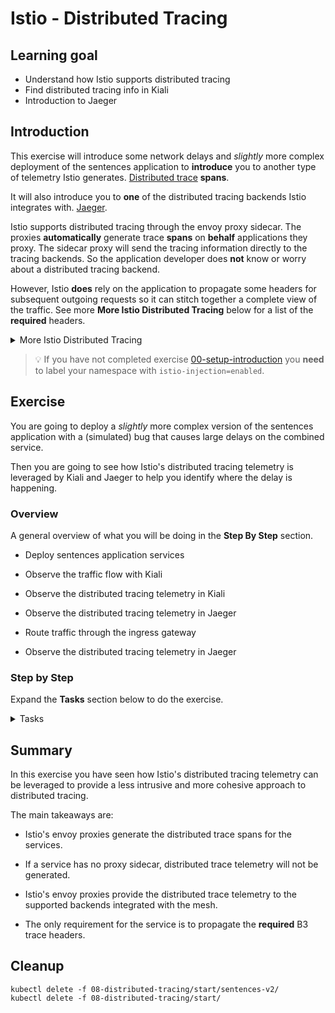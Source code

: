 [//]: # (Copyright, Eficode )
[//]: # (Origin: https://github.com/eficode-academy/istio-katas)
[//]: # (Tags: #delay #network-delay #kiali)

# Istio - Distributed Tracing

## Learning goal

- Understand how Istio supports distributed tracing
- Find distributed tracing info in Kiali
- Introduction to Jaeger

## Introduction

This exercise will introduce some network delays and *slightly* more
complex deployment of the sentences application to **introduce** you to
another type of telemetry Istio generates.
[Distributed trace](https://istio.io/latest/docs/concepts/observability/#distributed-traces)
**spans**.

It will also introduce you to **one** of the distributed tracing backends
Istio integrates with. [Jaeger](https://istio.io/latest/docs/ops/integrations/jaeger/).

Istio supports distributed tracing through the envoy proxy sidecar. The proxies
**automatically** generate trace **spans** on **behalf** applications they proxy.
The sidecar proxy will send the tracing information directly to the tracing
backends. So the application developer does **not** know or worry about a
distributed tracing backend.

However, Istio **does** rely on the application to propagate some headers for
subsequent outgoing requests so it can stitch together a complete view of the
traffic. See more **More Istio Distributed Tracing** below for a list of the
**required** headers.

<details>
    <summary> More Istio Distributed Tracing </summary>

Some forms of delays can be observed with the **metrics** that Istio tracks.

> Metrics are statistical and not specific to a certain request, i.e. we can
> only observe statistical data about observations like sums and averages.

This is quite useful but fairly limited in a more complex service based
architecture. If the delay was caused by something more complicated it
could be difficult to diagnose purely from metrics due to their
statistical nature. For example the misbehaving application might not be
the immediate one from which you are observing a delay. In fact, it might
be deep in the application tree.

Distributed traces with spans provide a view of the life of a request as it
travels across multiple hosts and services.

> The “span” is the primary building block of a distributed trace, representing
> an individual unit of work done in a distributed system. Each component of the
> distributed system contributes a span - a named, timed operation representing
> a piece of the workflow.
>
> Spans can (and generally do) contain “References” to other spans, which allows
> multiple Spans to be assembled into one complete Trace - a visualization of the
> life of a request as it moves through a distributed system.

In order for Istio to stitch together the spans and provide this view of the life
of a request. Istio Requires the following
[B3 trace headers](https://github.com/openzipkin/b3-propagation) to be propagated
across the services.

- x-request-id
- x-b3-traceid
- x-b3-spanid
- x-b3-parentspanid
- x-b3-sampled
- x-b3-flags
- b3

</details>

> :bulb: If you have not completed exercise
> [00-setup-introduction](00-setup-introduction.md) you **need** to label
> your namespace with `istio-injection=enabled`.

## Exercise

You are going to deploy a *slightly* more complex version of the sentences
application with a (simulated) bug that causes large delays on the combined
service.

Then you are going to see how Istio's distributed tracing telemetry is
leveraged by Kiali and Jaeger to help you identify where the delay is
happening.

### Overview

A general overview of what you will be doing in the **Step By Step** section.

- Deploy sentences application services

- Observe the traffic flow with Kiali

- Observe the distributed tracing telemetry in Kiali

- Observe the distributed tracing telemetry in Jaeger

- Route traffic through the ingress gateway

- Observe the distributed tracing telemetry in Jaeger

### Step by Step

Expand the **Tasks** section below to do the exercise.

<details>
    <summary> Tasks </summary>

#### Task: Deploy v1 sentences application

___


```console
kubectl apply -f 08-distributed-tracing/start/
```

#### Task: Run the script `scripts/loop-query.sh`

___


In another shell, run the following to continuously query the sentence
service through the **NodePort**.

```console
scripts/loop-query.sh
```

#### Task: Observe the traffic flow with Kiali

___


Go to Graph menu item and select the **Versioned app graph** from the drop
down menu.

If we select to display 'response time' we can see that traffic is flowing with relatively low delay on responses

![Kiali Traffic Delay](images/kiali-sentences-delay-initial.png)


#### Task: Deploy v2 sentences application

___


```console
kubectl apply -f 08-distributed-tracing/start/sentences-v2/
```

#### Task: Observe delay in the traffic flow with Kiali

___


Go to Graph menu item and select the **Versioned app graph** from the drop
down menu.

If we select to display 'response time' we can see that there is a
significant delay introduced by `v2` of the sentences
service. However, from the Kiali graph it may seem like the delay is
affecting both `v1` and `v2`:

![Kiali Traffic Delay](images/kiali-sentences-delay.png)


#### Task: Observe the distributed tracing telemetry in Kiali

___


This is just a simulated bug and is easy to locate. But in a real world
scenario the bug may be introduced by interaction of a service deeper in the
application tree. To do a proper investigation you may need to trace the
traffic flow of the request through this tree.

Kiali leverages Istio's distributed tracing telemetry and can be used to help
in this type of scenario.

Browse to **Workloads** on the left hand menu and select the `sentences-v2`
workload. Then select the **Traces** tab.

Here you can see that there are outlier **spans** well over 1 second. These
are the spans generated by Istio.

![Kiali Traces](images/kiali-sentences-delay-traces.png)

Select one of the spans and Kiali will give you some trace details.

![Kiali Trace Details](images/kiali-trace-details.png)

Select the **Span Details** tab and you can see the different spans generated
by the envoy proxy. Expanding the different entries will let you see details
about where the request was sent and the response status.

![Kiali Span Details](images/kiali-span-details.png)

> The colors on the span and trace details is controlled by Kiali so it
> is easier to see problems. The colors are based on an average of
> comparisons of each span duration vs the metrics for the same
> source/destination services. See this
> [blog](https://medium.com/kialiproject/trace-my-mesh-part-2-3-13cd6ccae1de)
> for a more detailed dive into how Kiali does this.

#### Task: Observe the distributed tracing telemetry in Jaeger

___


Jaeger also leverages Istio's distributed tracing and can also be used to
identify scenarios like this.

> It can be argued that Jaeger gives an easier to understand and more logical
> view of the traffic flow of a request.

Browse to Jaeger and select the options as shown below and hit find traces.

> :bulb: Select the sentences service corresponding to **your** namespace.
> E.g `sentences.student1`, `sentences.student2`, etc.

You should see a trace taking longer than 1 second in the graph and
the list of traces (if there is not trace longer than 1s in the graph,
increase the 'Limit Result' value or click 'Find Trace' again to get
the most resent traces).

![Search Traces In Jaeger](images/jaeger-delay-search.png)

Select the trace, either from the graph or the list of traces. Then select
the first entry in the flow and **expand** the **Tags** section.

![Jaeger Trace Details](images/jaeger-delay-details-initial.png)

In the left side we see the distributed trace - a kind of 'call
graph'. We can read this as the `sentences` service calls the `name`
service, which calls the `random` service. The `random` service can
bee seen as the root cause of the long delay.

Next, select the first entry in the flow and **expand** the **Tags** section.

From the details you can see that the envoy proxy provided the trace. You can
also see that the version of the sentences service is `v2`.

![Jaeger Trace Details](images/jaeger-delay-details.png)

#### Task: Add an ingress gateway and virtual service

___


The traffic flow in our sentences application is pretty simple with low
complexity. But in much more complex system with a much more complicated
traffic flow and many more services, the ability of the envoy proxy to provide
traces without changes required at the application level is quite powerful.

As an example you will create an IngressGateway and VirtualService to route
external traffic through it to the sentences service.

First create a file called `sentences-ingress-gw.yaml` in the directory
`08-distributed-tracing/start/`.

> :bulb: Edit the hosts field with **your** namespace. (With `envsubst` in the commands below.)

```yaml
apiVersion: networking.istio.io/v1beta1
kind: Gateway
metadata:
  name: sentences
spec:
  selector:
    istio: ingress
  servers:
  - port:
      number: 80
      name: http
      protocol: HTTP
    hosts:
    - "$STUDENT_NS.sentences.$TRAINING_NAME.eficode.academy"
```

Then create a file `sentences-ingress-vs.yaml` in the directory
`08-distributed-tracing/start/`.

```yaml
apiVersion: networking.istio.io/v1beta1
kind: VirtualService
metadata:
  name: sentences
spec:
  hosts:
  - "$STUDENT_NS.sentences.$TRAINING_NAME.eficode.academy"
  gateways:
  - sentences
  http:
  - route:
    - destination:
        host: sentences
```

Substitute the placeholders with environment variable(s) and apply with kubectl.

```console
envsubst < 08-distributed-tracing/start/sentences-ingress-gw.yaml | kubectl apply -f -
envsubst < 08-distributed-tracing/start/sentences-ingress-vs.yaml | kubectl apply -f -
```

#### Task: Route traffic through the ingress gateway

___


Now instead of hitting the NodePort of the sentences service use the
`./scripts/loop-query.sh` with the `-g` option and the entry point of
the gateway you just created.

```console
./scripts/loop-query.sh -g $STUDENT_NS.sentences.$TRAINING_NAME.eficode.academy
```

Traffic will now be routed through the ingress gateway and towards the
sentences service.

#### Task: Observe the distributed tracing telemetry in Jaeger

___


Browse to Jaeger and select the options as shown below and hit find traces.

You should be able to see the request flowing through the ingress gateway now.

> NB: it might take a minute or two for the traces to show up,
> so don't get worried if you can't see them right away!
>
> :bulb: For demonstrating purposes, the Jaeger and Istio deployed during
> a training has been configured to collect **all** traces;
> their default settings is to only keep between 0.1-1% of the traces.
>
> For performance: In a production-system with thousands or even millions of requests each second,
> collecting everything would be infeasible, but the `loop-query`-script,
> only sends a couple of requests each second.
>
> For practicalities: Storing everything means we won't have to "get lucky" (in terms of this exercise)
> when the system chooses which traces to keep or discard.

![Jaeger Ingress Search](images/jaeger-ingress-search.png)

If you select one of the traces, either from the graph or the list of traces,
you should be able to see the ingress gateway as part of the traffic flow details.

![Jaeger Ingress Details](images/jaeger-ingress-details.png)

</details>

## Summary

In this exercise you have seen how Istio's distributed tracing telemetry
can be leveraged to provide a less intrusive and more cohesive approach
to distributed tracing.

The main takeaways are:

- Istio's envoy proxies generate the distributed trace spans for the services.

- If a service has no proxy sidecar, distributed trace telemetry will not
be generated.

- Istio's envoy proxies provide the distributed trace telemetry to the
supported backends integrated with the mesh.

- The only requirement for the service is to propagate the **required**
B3 trace headers.

## Cleanup

```console
kubectl delete -f 08-distributed-tracing/start/sentences-v2/
kubectl delete -f 08-distributed-tracing/start/
```
